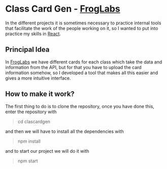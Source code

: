 # Class Card Gen - [FrogLabs](https://github.com/froglabscl/)
In the different projects it is sometimes necessary to practice internal tools that facilitate the work of the people working on it, so I wanted to put into practice my skills in [React](https://reactjs.org).
## Principal Idea
In [FrogLabs](https://github.com/froglabscl/) we have different cards for each class which take the data and information from the API, but for that you have to upload the card information somehow, so I developed a tool that makes all this easier and gives a more intuitive interface.
## How to make it work?
The first thing to do is to clone the repository, once you have done this, enter the repository with

> cd clascardgen

and then we will have to install all the dependencies with

> npm install

and to start our project we will do it with

> npm start
